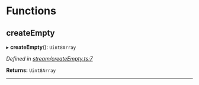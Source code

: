 

# Functions

<a id="createempty"></a>

##  createEmpty

▸ **createEmpty**(): `Uint8Array`

*Defined in [stream/createEmpty.ts:7](https://github.com/polkadot-js/common/blob/dd77c3c/packages/trie-codec/src/stream/createEmpty.ts#L7)*

**Returns:** `Uint8Array`

___

